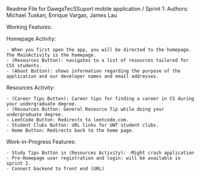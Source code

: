 Readme File for DawgsTecSSuport mobile application / Sprint 1:
Authors: Michael Tuskan, Enrique Vargas, James Lau

Working Features: 

  Homepage Activity:
	
    - When you first open the app, you will be directed to the homepage. The MainActivity is the homepage.
    - (Resources Button): navigates to a list of resources tailored for CSS students.
    - (About Button): shows information regarding the purpose of the application and our developer names and email addresses.

  Resources Activity:
	
    - (Career Tips Button): Career tips for finding a career in CS during your undergraduate degree.
    - (Resources Button: General Resource Tip while doing your undergraduate degree.
    - LeetCode Button: Redirects to leetcode.com.
    - Student Clubs Button: URL links for UWT student clubs.
    - Home Button: Redirects back to the home page.

Work-in-Progress Features: 

    - Study Tips Button in (Resources Activity): -Might crash application
    - Pre-Homepage user registration and login: will be available in sprint 2.
    - Connect backend to front end (URL)
